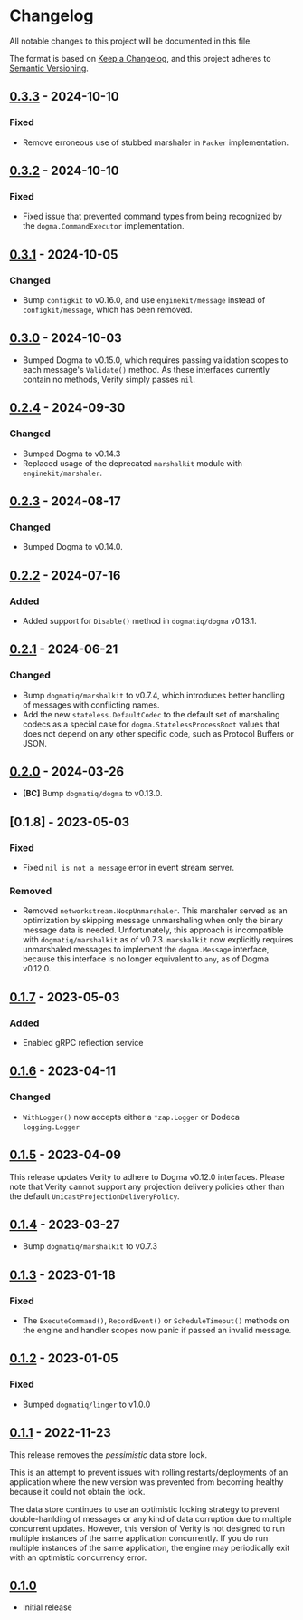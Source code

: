 # Changelog

All notable changes to this project will be documented in this file.

The format is based on [Keep a Changelog], and this project adheres to
[Semantic Versioning].

<!-- references -->

[keep a changelog]: https://keepachangelog.com/en/1.0.0/
[semantic versioning]: https://semver.org/spec/v2.0.0.html

## [0.3.3] - 2024-10-10

### Fixed

- Remove erroneous use of stubbed marshaler in `Packer` implementation.

## [0.3.2] - 2024-10-10

### Fixed

- Fixed issue that prevented command types from being recognized by the
  `dogma.CommandExecutor` implementation.

## [0.3.1] - 2024-10-05

### Changed

- Bump `configkit` to v0.16.0, and use `enginekit/message` instead of
  `configkit/message`, which has been removed.

## [0.3.0] - 2024-10-03

- Bumped Dogma to v0.15.0, which requires passing validation scopes to each
  message's `Validate()` method. As these interfaces currently contain no
  methods, Verity simply passes `nil`.

## [0.2.4] - 2024-09-30

### Changed

- Bumped Dogma to v0.14.3
- Replaced usage of the deprecated `marshalkit` module with `enginekit/marshaler`.

## [0.2.3] - 2024-08-17

### Changed

- Bumped Dogma to v0.14.0.

## [0.2.2] - 2024-07-16

### Added

- Added support for `Disable()` method in `dogmatiq/dogma` v0.13.1.

## [0.2.1] - 2024-06-21

### Changed

- Bump `dogmatiq/marshalkit` to v0.7.4, which introduces better handling of
  messages with conflicting names.
- Add the new `stateless.DefaultCodec` to the default set of marshaling codecs
  as a special case for `dogma.StatelessProcessRoot` values that does not depend
  on any other specific code, such as Protocol Buffers or JSON.

## [0.2.0] - 2024-03-26

- **[BC]** Bump `dogmatiq/dogma` to v0.13.0.

## [0.1.8] - 2023-05-03

### Fixed

- Fixed `nil is not a message` error in event stream server.

### Removed

- Removed `networkstream.NoopUnmarshaler`. This marshaler served as an
  optimization by skipping message unmarshaling when only the binary message
  data is needed. Unfortunately, this approach is incompatible with
  `dogmatiq/marshalkit` as of v0.7.3. `marshalkit` now explicitly requires
  unmarshaled messages to implement the `dogma.Message` interface, because this
  interface is no longer equivalent to `any`, as of Dogma v0.12.0.

## [0.1.7] - 2023-05-03

### Added

- Enabled gRPC reflection service

## [0.1.6] - 2023-04-11

### Changed

- `WithLogger()` now accepts either a `*zap.Logger` or Dodeca `logging.Logger`

## [0.1.5] - 2023-04-09

This release updates Verity to adhere to Dogma v0.12.0 interfaces. Please note
that Verity cannot support any projection delivery policies other than the
default `UnicastProjectionDeliveryPolicy`.

## [0.1.4] - 2023-03-27

- Bump `dogmatiq/marshalkit` to v0.7.3

## [0.1.3] - 2023-01-18

### Fixed

- The `ExecuteCommand()`, `RecordEvent()` or `ScheduleTimeout()` methods on the
  engine and handler scopes now panic if passed an invalid message.

## [0.1.2] - 2023-01-05

### Fixed

- Bumped `dogmatiq/linger` to v1.0.0

## [0.1.1] - 2022-11-23

This release removes the _pessimistic_ data store lock.

This is an attempt to prevent issues with rolling restarts/deployments of an
application where the new version was prevented from becoming healthy because it
could not obtain the lock.

The data store continues to use an optimistic locking strategy to prevent
double-hanlding of messages or any kind of data corruption due to multiple
concurrent updates. However, this version of Verity is not designed to run
multiple instances of the same application concurrently. If you do run multiple
instances of the same application, the engine may periodically exit with an
optimistic concurrency error.

## [0.1.0]

- Initial release

<!-- references -->

[unreleased]: https://github.com/dogmatiq/verity
[0.1.0]: https://github.com/dogmatiq/verity/releases/tag/v0.1.0
[0.1.1]: https://github.com/dogmatiq/verity/releases/tag/v0.1.1
[0.1.2]: https://github.com/dogmatiq/verity/releases/tag/v0.1.2
[0.1.3]: https://github.com/dogmatiq/verity/releases/tag/v0.1.3
[0.1.4]: https://github.com/dogmatiq/verity/releases/tag/v0.1.4
[0.1.5]: https://github.com/dogmatiq/verity/releases/tag/v0.1.5
[0.1.6]: https://github.com/dogmatiq/verity/releases/tag/v0.1.6
[0.1.7]: https://github.com/dogmatiq/verity/releases/tag/v0.1.7
[0.2.0]: https://github.com/dogmatiq/verity/releases/tag/v0.2.0
[0.2.1]: https://github.com/dogmatiq/verity/releases/tag/v0.2.1
[0.2.2]: https://github.com/dogmatiq/verity/releases/tag/v0.2.2
[0.2.3]: https://github.com/dogmatiq/verity/releases/tag/v0.2.3
[0.2.4]: https://github.com/dogmatiq/verity/releases/tag/v0.2.4
[0.3.0]: https://github.com/dogmatiq/verity/releases/tag/v0.3.0
[0.3.1]: https://github.com/dogmatiq/verity/releases/tag/v0.3.1
[0.3.2]: https://github.com/dogmatiq/verity/releases/tag/v0.3.2
[0.3.3]: https://github.com/dogmatiq/verity/releases/tag/v0.3.3

<!-- version template
## [0.0.1] - YYYY-MM-DD

### Added
### Changed
### Deprecated
### Removed
### Fixed
### Security
-->
